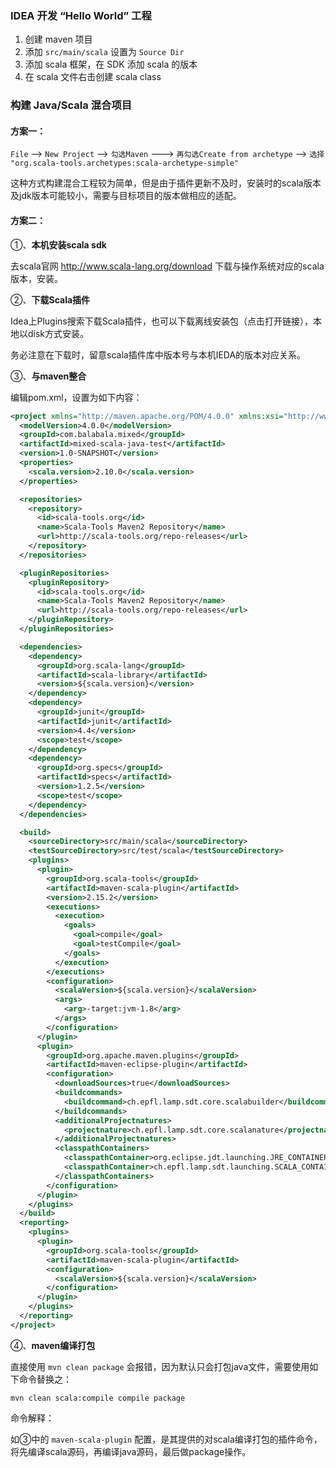 ### IDEA 开发 “Hello World” 工程

1. 创建 maven 项目
2. 添加 `src/main/scala` 设置为 `Source Dir`
3. 添加 scala 框架，在 SDK 添加 scala 的版本
4. 在 scala 文件右击创建 scala class

### 构建 Java/Scala 混合项目

#### 方案一：

`File` --> `New Project` --> `勾选Maven` ---> `再勾选Create from archetype` --> `选择 "org.scala-tools.archetypes:scala-archetype-simple"`

这种方式构建混合工程较为简单，但是由于插件更新不及时，安装时的scala版本及jdk版本可能较小，需要与目标项目的版本做相应的适配。

#### 方案二：

①、**本机安装scala sdk**

去scala官网 http://www.scala-lang.org/download 下载与操作系统对应的scala版本，安装。

②、**下载Scala插件**

Idea上Plugins搜索下载Scala插件，也可以下载离线安装包（点击打开链接），本地以disk方式安装。

务必注意在下载时，留意scala插件库中版本号与本机IEDA的版本对应关系。

③、**与maven整合**

编辑pom.xml，设置为如下内容：

```xml
<project xmlns="http://maven.apache.org/POM/4.0.0" xmlns:xsi="http://www.w3.org/2001/XMLSchema-instance" xsi:schemaLocation="http://maven.apache.org/POM/4.0.0 http://maven.apache.org/maven-v4_0_0.xsd">
  <modelVersion>4.0.0</modelVersion>
  <groupId>com.balabala.mixed</groupId>
  <artifactId>mixed-scala-java-test</artifactId>
  <version>1.0-SNAPSHOT</version>
  <properties>
    <scala.version>2.10.0</scala.version>
  </properties>

  <repositories>
    <repository>
      <id>scala-tools.org</id>
      <name>Scala-Tools Maven2 Repository</name>
      <url>http://scala-tools.org/repo-releases</url>
    </repository>
  </repositories>

  <pluginRepositories>
    <pluginRepository>
      <id>scala-tools.org</id>
      <name>Scala-Tools Maven2 Repository</name>
      <url>http://scala-tools.org/repo-releases</url>
    </pluginRepository>
  </pluginRepositories>

  <dependencies>
    <dependency>
      <groupId>org.scala-lang</groupId>
      <artifactId>scala-library</artifactId>
      <version>${scala.version}</version>
    </dependency>
    <dependency>
      <groupId>junit</groupId>
      <artifactId>junit</artifactId>
      <version>4.4</version>
      <scope>test</scope>
    </dependency>
    <dependency>
      <groupId>org.specs</groupId>
      <artifactId>specs</artifactId>
      <version>1.2.5</version>
      <scope>test</scope>
    </dependency>
  </dependencies>

  <build>
    <sourceDirectory>src/main/scala</sourceDirectory>
    <testSourceDirectory>src/test/scala</testSourceDirectory>
    <plugins>
      <plugin>
        <groupId>org.scala-tools</groupId>
        <artifactId>maven-scala-plugin</artifactId>
        <version>2.15.2</version>
        <executions>
          <execution>
            <goals>
              <goal>compile</goal>
              <goal>testCompile</goal>
            </goals>
          </execution>
        </executions>
        <configuration>
          <scalaVersion>${scala.version}</scalaVersion>
          <args>
            <arg>-target:jvm-1.8</arg>
          </args>
        </configuration>
      </plugin>
      <plugin>
        <groupId>org.apache.maven.plugins</groupId>
        <artifactId>maven-eclipse-plugin</artifactId>
        <configuration>
          <downloadSources>true</downloadSources>
          <buildcommands>
            <buildcommand>ch.epfl.lamp.sdt.core.scalabuilder</buildcommand>
          </buildcommands>
          <additionalProjectnatures>
            <projectnature>ch.epfl.lamp.sdt.core.scalanature</projectnature>
          </additionalProjectnatures>
          <classpathContainers>
            <classpathContainer>org.eclipse.jdt.launching.JRE_CONTAINER</classpathContainer>
            <classpathContainer>ch.epfl.lamp.sdt.launching.SCALA_CONTAINER</classpathContainer>
          </classpathContainers>
        </configuration>
      </plugin>
    </plugins>
  </build>
  <reporting>
    <plugins>
      <plugin>
        <groupId>org.scala-tools</groupId>
        <artifactId>maven-scala-plugin</artifactId>
        <configuration>
          <scalaVersion>${scala.version}</scalaVersion>
        </configuration>
      </plugin>
    </plugins>
  </reporting>
</project>
```

④、**maven编译打包**

直接使用 `mvn clean package` 会报错，因为默认只会打包java文件，需要使用如下命令替换之：

`mvn clean scala:compile compile package`

命令解释：

如③中的 `maven-scala-plugin` 配置，是其提供的对scala编译打包的插件命令，将先编译scala源码，再编译java源码，最后做package操作。

